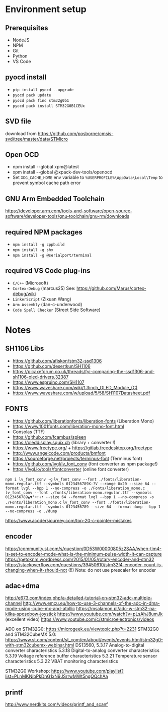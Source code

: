 # Environment setup
## Prerequisites
* NodeJS
* NPM
* Git
* Python
* VS Code
## pyocd install
* `pip install pyocd --upgrade`
* `pyocd pack update`
* `pyocd pack find stm32g0b1`
* `pyocd pack install STM32G0B1CEUx`
## SVD file
download from https://github.com/posborne/cmsis-svd/tree/master/data/STMicro
## Open OCD
* npm install --global xpm@latest
* xpm install --global @xpack-dev-tools/openocd
* Set `XDG_CACHE_HOME` env variable to `%USERPROFILE%\AppData\Local\Temp` to prevent symbol cache path error
## GNU Arm Embedded Toolchain
https://developer.arm.com/tools-and-software/open-source-software/developer-tools/gnu-toolchain/gnu-rm/downloads
## required NPM packages
* `npm install -g cppbuild`
* `npm install -g shx`
* `npm install -g @serialport/terminal`
## required VS Code plug-ins
* `C/C++` (Microsoft)
* `Cortex-Debug` (marcus25) See: https://github.com/Marus/cortex-debug/wiki
* `LinkerScript` (Zixuan Wang)
* `Arm Assembly` (dan-c-underwood)
* `Code Spell Checker` (Street Side Software)

# Notes
## SH1106 Libs
* https://github.com/afiskon/stm32-ssd1306
* https://github.com/desertkun/SH1106
* https://picaxeforum.co.uk/threads/fyi-comparing-the-ssd1306-and-sh1106-oled-drivers.32387
* https://www.espruino.com/SH1107
* https://www.waveshare.com/wiki/1.3inch_OLED_Module_(C)
* https://www.waveshare.com/w/upload/5/58/SH1107Datasheet.pdf

## FONTS
* https://github.com/liberationfonts/liberation-fonts (Liberation Mono)
* https://www.1001fonts.com/liberation-mono-font.html
* Consolas (TTF)
* https://github.com/fcambus/spleen
* https://oleddisplay.squix.ch (library + converter !)
* https://www.freetype.org/ + https://gitlab.freedesktop.org/freetype
* http://www.angelcode.com/products/bmfont
* https://sourceforge.net/projects/terminus-font (Terminus font)
* https://github.com/lvgl/lv_font_conv (font converter as npm package!)
* https://lvgl.io/tools/fontconverter (online font converter)

`npm i lv_font_conv -g`
`lv_font_conv --font ./fonts/liberation-mono.regular.ttf --symbols 0123456789X-?V --range 0x20 --size 64 --format lvgl --bpp 1 --no-compress -o ./Fonts/liberation_mono.c`
`lv_font_conv --font ./fonts/liberation-mono.regular.ttf --symbols 0123456789▲▼°☼↑↓• --size 64 --format lvgl --bpp 1 --no-compress -o ./Fonts/liberation_mono.c`
`lv_font_conv --font ./fonts/liberation-mono.regular.ttf --symbols 0123456789 --size 64 --format dump --bpp 1 --no-compress -o ./dump`

https://www.acodersjourney.com/top-20-c-pointer-mistakes

## encoder
https://community.st.com/s/question/0D53W00000805z2SAA/when-tim4-is-set-to-encoder-mode-what-is-the-minimum-pulse-width-it-can-capture
https://petoknm.wordpress.com/2015/01/05/rotary-encoder-and-stm32
https://stackoverflow.com/questions/39450610/stm32f4-encoder-count-is-changing-when-it-should-not (!!)
Note: do not use prescaler for encoder

## adac+dma
http://e673.com/index.php/a-detailed-tutorial-on-stm32-adc-multiple-channel
http://www.emcu.eu/how-to-use-3-channels-of-the-adc-in-dma-mode-using-cube-mx-and-atollic
https://msalamon.pl/adc-w-stm32-na-kilka-sposobow-joystick
https://www.youtube.com/watch?v=pLsAhJ8umJk (excellent video)
https://www.youtube.com/c/stmicroelectronics/videos

ADC on STM32G0: https://microgeek.eu/viewtopic.php?t=2231
STM32G0 and STM32CubeMX 5.0: https://www.st.com/content/st_com/en/about/events/events.html/stm32g0-with-stm32cubemx-webinar.html
DS13560, 5.3.17 Analog-to-digital converter characteristics
5.3.18 Digital-to-analog converter characteristics
5.3.19 Voltage reference buffer characteristics
5.3.21 Temperature sensor characteristics
5.3.22 VBAT monitoring characteristics

STM32G0 Workshop: https://www.youtube.com/playlist?list=PLnMKNibPkDnG1xN9JSrrwMWt5ngQQchAa

## printf
http://www.nerdkits.com/videos/printf_and_scanf
